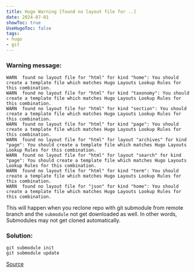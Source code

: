 ```yaml
---
title: Hugo Warning [found no layout file for ..]
date: 2024-07-01
showToc: true
UseHugoToc: false
tags: 
- hugo
- git
---
```


### Warning message:
```
WARN  found no layout file for "html" for kind "home": You should create a template file which matches Hugo Layouts Lookup Rules for this combination.
WARN  found no layout file for "html" for kind "taxonomy": You should create a template file which matches Hugo Layouts Lookup Rules for this combination.
WARN  found no layout file for "html" for kind "section": You should create a template file which matches Hugo Layouts Lookup Rules for this combination.
WARN  found no layout file for "html" for kind "page": You should create a template file which matches Hugo Layouts Lookup Rules for this combination.
WARN  found no layout file for "html" for layout "archives" for kind "page": You should create a template file which matches Hugo Layouts Lookup Rules for this combination.
WARN  found no layout file for "html" for layout "search" for kind "page": You should create a template file which matches Hugo Layouts Lookup Rules for this combination.
WARN  found no layout file for "html" for kind "term": You should create a template file which matches Hugo Layouts Lookup Rules for this combination.
WARN  found no layout file for "json" for kind "home": You should create a template file which matches Hugo Layouts Lookup Rules for this combination.
```

This will happen when you reclone repo with git submodule from remote branch and the `submodule` not get downloaded as well. In other words, Submodules may not get cloned automatically. 

### Solution:

```
git submodule init
git submodule update
```

[Source](https://stackoverflow.com/questions/60269683/how-to-fix-the-error-found-no-layout-file-for-html-for-page-in-hugo-cms)
